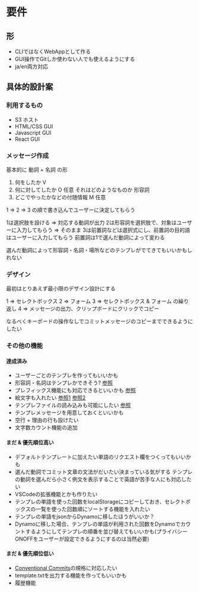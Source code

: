 # 要件

## 形
- CLIではなくWebAppとして作る
- GUI操作でGitしか使わない人でも使えるようにする
- ja/en両方対応

## 具体的設計案

### 利用するもの
- S3 ホスト
- HTML/CSS GUI
- Javascript GUI
- React GUI


### メッセージ作成
基本的に 動詞 + 名詞 の形

1. 何をしたか V
2. 何に対してしたか O 任意 それはどのようなものか 形容詞
3. どこでやったかなどの付随情報 M 任意

1 => 2 => 3 の順で書き込んでユーザーに決定してもらう

1は選択肢を設ける => 対応する動詞が出力
2は形容詞を選択肢で、対象はユーザーに入力してもらう => そのまま
3は前置詞などは選択式にし、前置詞の目的語はユーザーに入力してもらう 前置詞は1で選んだ動詞によって変わる

選んだ動詞によって形容詞・名詞・場所などのテンプレがでてきてもいいかもしれない

### デザイン
最初はとりあえず最小限のデザイン設計にする

1 => セレクトボックス
2 => フォーム
3 => セレクトボックス & フォーム の繰り返し
4 => メッセージの出力、クリップボードにクリックでコピー

なるべくキーボードの操作なしでコミットメッセージのコピーまでできるようにしたい

### その他の機能

#### 達成済み
- ユーザーごとのテンプレを作ってもいいかも
- 形容詞・名詞はテンプレかできそう? [参照](https://qiita.com/shikichee/items/a5f922a3ef3aa58a1839)
- プレフィックス機能にも対応できるといいかも [参照](https://qiita.com/numanomanu/items/45dd285b286a1f7280ed)
- 絵文字も入れたい [参照1](https://gitmoji.carloscuesta.me/) [参照2](https://getemoji.com/)
- テンプレファイルの読み込みも可能にしたい [参照](https://yuu.1000quu.com/commit_template_for_pictogram_commitment)
- テンプレメッセージを用意しておくといいかも
- 空行 + 理由の行も設けたい
- 文字数カウント機能の追加

#### まだ & 優先順位高い
- デフォルトテンプレートに加えたい単語のリクエスト欄をつくってもいいかも
- 選んだ動詞でコミット文章の文法がだいたい決まっている気がする テンプレの動詞を選んだら小さく例文を表示することで英語が苦手な人にも対応したい
- VSCodeの拡張機能とかも作りたい
- テンプレの単語を使った回数をlocalStorageにコピーしておき、セレクトボックスの一覧を使った回数順にソートする機能を入れたい
- テンプレの単語をjsonからDynamoに移したほうがいいか？
- Dynamoに移した場合、テンプレの単語が利用された回数をDynamoでカウントするようにしてテンプレの順番を並び替えてもいいかも(プライバシーONOFFをユーザーが設定できるようにするのは当然必要)

#### まだ & 優先順位低い
- [Conventional Commits](https://www.conventionalcommits.org/en/v1.0.0-beta.3/)の規格に対応したい
- template.txtを出力する機能を作ってもいいかも
- 履歴機能
